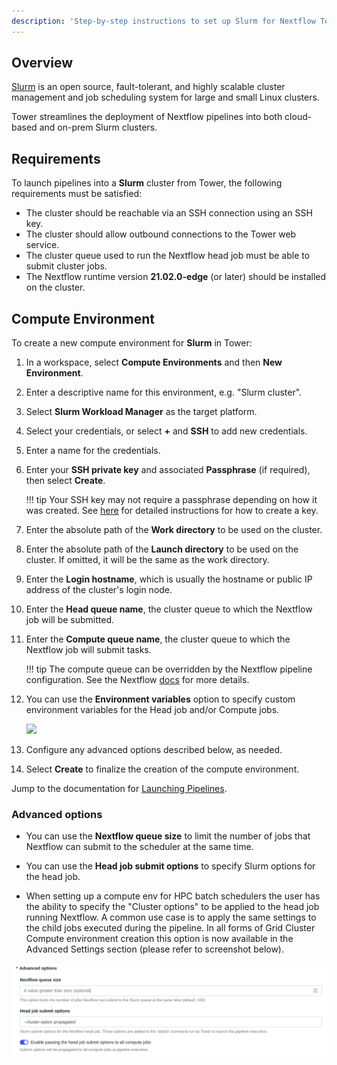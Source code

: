 ```yaml
---
description: 'Step-by-step instructions to set up Slurm for Nextflow Tower.'
---
```


## Overview

[Slurm](https://slurm.schedmd.com/overview.html) is an open source, fault-tolerant, and highly scalable cluster management and job scheduling system for large and small Linux clusters.

Tower streamlines the deployment of Nextflow pipelines into both cloud-based and on-prem Slurm clusters.


## Requirements

To launch pipelines into a **Slurm** cluster from Tower, the following requirements must be satisfied:

* The cluster should be reachable via an SSH connection using an SSH key.
* The cluster should allow outbound connections to the Tower web service.
* The cluster queue used to run the Nextflow head job must be able to submit cluster jobs.
* The Nextflow runtime version **21.02.0-edge** (or later) should be installed on the cluster.


## Compute Environment

To create a new compute environment for **Slurm** in Tower:

1. In a workspace, select **Compute Environments** and then **New Environment**.

2. Enter a descriptive name for this environment, e.g. "Slurm cluster".

3. Select **Slurm Workload Manager** as the target platform.

4. Select your credentials, or select **+** and **SSH** to add new credentials.

5. Enter a name for the credentials.

6. Enter your **SSH private key** and associated **Passphrase** (if required), then select **Create**.

    !!! tip
        Your SSH key may not require a passphrase depending on how it was created. See [here](https://docs.github.com/en/free-pro-team@latest/github/authenticating-to-github/generating-a-new-ssh-key-and-adding-it-to-the-ssh-agent) for detailed instructions for how to create a key.

7. Enter the absolute path of the **Work directory** to be used on the cluster.

8. Enter the absolute path of the **Launch directory** to be used on the cluster. If omitted, it will be the same as the work directory.

9. Enter the **Login hostname**, which is usually the hostname or public IP address of the cluster's login node.

10. Enter the **Head queue name**, the cluster queue to which the Nextflow job will be submitted.

11. Enter the **Compute queue name**, the cluster queue to which the Nextflow job will submit tasks.

    !!! tip
        The compute queue can be overridden by the Nextflow pipeline configuration. See the Nextflow [docs](https://www.nextflow.io/docs/latest/process.html#queue) for more details.

12. You can use the **Environment variables** option to specify custom environment variables for the Head job and/or Compute jobs.

    ![](_images/env_vars.png)

13. Configure any advanced options described below, as needed.

14. Select **Create** to finalize the creation of the compute environment.

Jump to the documentation for [Launching Pipelines](../launch/launchpad.md).


### Advanced options

- You can use the **Nextflow queue size** to limit the number of jobs that Nextflow can submit to the scheduler at the same time.

- You can use the **Head job submit options** to specify Slurm options for the head job.

- When setting up a compute env for HPC batch schedulers the user has the ability to specify the "Cluster options" to be applied to the head job running Nextflow.
A common use case is to apply the same settings to the child jobs executed during the pipeline. In all forms of Grid Cluster Compute environment creation this option is now available in the Advanced Settings section (please refer to screenshot below).

![](_images/head_job_propagation.png)


